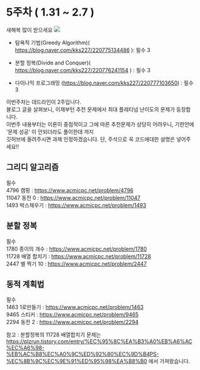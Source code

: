 # 5주차 ( 1.31 ~ 2.7 )   

새해복 많이 받으세요 
<img src = "https://tenor.com/view/happy-new-year-new-year-%EC%83%88%ED%95%B4%EB%B3%B5%EB%A7%8E%EC%9D%B4%EB%B0%9B%EC%9C%BC%EC%84%B8%EC%9A%94-%EC%83%88%ED%95%B4%EB%B3%B5%EB%A7%8E%EC%9D%B4-%EC%83%88%ED%95%B4%EB%B3%B5-gif-11300069">   


 - 탐욕적 기법(Greedy Algorithm)( https://blog.naver.com/kks227/220775134486 ): 필수 3  
 
 - 분할 정복(Divide and Conquer)( https://blog.naver.com/kks227/220776241154 ) : 필수 3   
    
 - 다이나믹 프로그래밍 (https://blog.naver.com/kks227/220777103650) : 필수 3    

이번주차는 데드라인이 2주입니다.   
블로그 글을 살펴보니, 이제부턴 추천 문제에서 최대 플레티넘 난이도의 문제가 등장합니다.   
이번주 내용부터는 이론이 중점적이고 그에 따른 추천문제가 상당히 어려우니, 기한안에 '문제 성공' 이 안되더라도 풀이한데 까지   
깃허브에 올려주시면 과제 인정하겠습니다. 단, 주석으로 꼭 코드에대한 설명은 넣어주세요!!   



## 그리디 알고리즘     
필수   
4796 캠핑 : https://www.acmicpc.net/problem/4796   
11047 동전 0 : https://www.acmicpc.net/problem/11047   
1493 박스채우기 : https://www.acmicpc.net/problem/1493   




## 분할 정복   
필수   
1780 종이의 개수 : https://www.acmicpc.net/problem/1780   
11728 배열 합치기 : https://www.acmicpc.net/problem/11728       
2447 별 찍기 10 : https://www.acmicpc.net/problem/2447    
   


## 동적 계획법   
필수    
1463 1로만들기 : https://www.acmicpc.net/problem/1463   
9465 스티커 : https://www.acmicpc.net/problem/9465   
2294 동전 2 : https://www.acmicpc.net/problem/2294   
  


참고 : 분할정복의 11728 배열합치기 문제는   
https://plzrun.tistory.com/entry/%EC%95%8C%EA%B3%A0%EB%A6%AC%EC%A6%98-%EB%AC%B8%EC%A0%9C%ED%92%80%EC%9D%B4PS-%EC%8B%9C%EC%9E%91%ED%95%98%EA%B8%B0
에서 가져왔습니다.    


